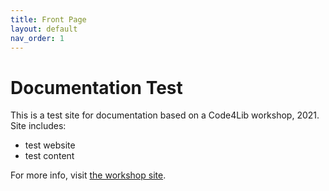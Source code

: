 ```yaml
---
title: Front Page
layout: default
nav_order: 1
---
```


# Documentation Test
This is a test site for documentation based on a Code4Lib workshop, 2021. Site includes:
* test website
* test content

For more info, visit [the workshop site](https://whova.com/portal/webapp/codel_202103/Agenda/1440257).

